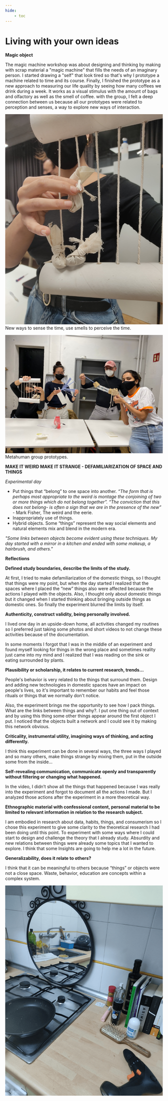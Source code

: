 ```yaml
---
hide:
    - toc
---
```


# Living with your own ideas
**Magic object**

The magic machine workshop was about designing and thinking by making with scrap material a "magic machine" that fills the needs of an imaginary person. 
I started drawing a "self" that look tired so that's why I prototype a machine related to time and its course. 
Finally, I finished the prototype as a new approach to measuring our life quality by seeing how many coffees we drink during a week. It works as a visual stimulus with the amount of bags and olfactory as well as the smell of coffee. 
with the group, I felt a deep connection between us because all our prototypes were related to perception and senses, a way to explore new ways of interaction. 

![](../images/img12.jpg)
New ways to sense the time, use smells to perceive the time. 

![](../images/img13.jpg)
Metahuman group prototypes. 



**MAKE IT WEIRD MAKE IT STRANGE - 
DEFAMILIARIZATION OF SPACE AND THINGS**

*Experimental day*


- Put things that “belong” to one space into another. *“The form that is perhaps most appropriate to the weird is montage the conjoining of two or more things which do not belong together”. “The conviction that this does not belong- is often a sign that we are in the presence of the new”* - Mark Fisher, The weird and the eerie. 
- Inappropriately use of things. 
- Hybrid objects. Some “things” represent the way social elements and natural elements mix and blend in the modern era. 

*"Some links between objects become evident using these techniques. My day started with a mirror in a kitchen and ended with some makeup, a hairbrush, and others."*

**Reflections**

**Defined study boundaries, describe the limits of the study.**

At first, I tried to make defamiliarization of the domestic things, so I thought that things were my point, but when the day started I realized that the spaces where I placed the “new” things also were affected because the actions I played with the objects. Also, I thought only about domestic things but it changed when I started thinking about bringing outside things as domestic ones. So finally the experiment blurred the limits by itself. 

**Authenticity, construct validity, being personally involved.**

I lived one day in an upside-down home, all activities changed my routines so I preferred just taking some photos and short videos to not change these activities because of the documentation. 

In some moments I forgot that I was in the middle of an experiment and found myself looking for things in the wrong place and sometimes reality just came into my mind and I realized that I was reading on the sink or eating surrounded by plants. 

**Plausibility or scholarship, it relates to current research, trends…**

People's behavior is very related to the things that surround them. Design and adding new technologies in domestic spaces have an impact on people's lives, so it's important to remember our habits and feel those rituals or things that we normally don't notice. 

Also, the experiment brings me the opportunity to see how I pack things. What are the links between things and why?. I put one thing out of context and by using this thing some other things appear around the first object I put. I noticed that the objects built a network and I could see it by making this network obvious. 

**Criticality, instrumental utility, imagining ways of thinking, and acting differently.**

I think this experiment can be done in several ways, the three ways I played and so many others, make things strange by mixing them, put in the outside some from the inside… 


**Self-revealing communication, communicate openly and transparently without filtering or changing what happened.**

In the video, I didn’t show all the things that happened because I was really into the experiment and forgot to document all the actions I made. But I analyzed those actions after the experiment in a more theoretical way.   

**Ethnographic material with confessional content, personal material to be limited to relevant information in relation to the research subject.**

I am embodied in research about data, habits, things, and consumerism so I chose this experiment to give some clarity to the theoretical research I had been doing until this point. To experiment with some ways where I could start to design and challenge the theory that I already study. Absurdity and new relations between things were already some topics that I wanted to explore. I think that some Insights are going to help me a lot in the future. 

**Generalizability, does it relate to others?**

I think that it can be meaningful to others because “things” or objects were not a close space. Waste, behavior, education are concepts within a complex system. 

![](../images/img14.gif)

